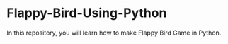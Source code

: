 # Flappy-Bird-Using-Python

In this repository, you will learn how to make Flappy Bird Game in Python.
